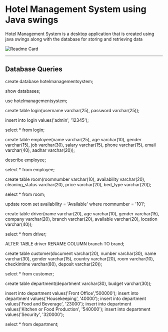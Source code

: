 # Hotel Management System using Java swings
 Hotel Management System is a desktop application that is created using java swings along with the database for storing and retrieving data

![Readme Card](https://github-readme-stats.vercel.app/api/pin/?username=charankulal&repo=Hotel-Management-System-using-Java-swings)


----------------
Database Queries
----------------

create database hotelmanagementsystem;

show databases;

use hotelmanagementsystem;

create table login(username varchar(25), password varchar(25));

insert into login values('admin', '12345');

select * from login;

create table employee(name varchar(25), age varchar(10), gender varchar(15), job varchar(30), salary varchar(15), phone varchar(15), email varchar(40), aadhar varchar(20));

describe employee;

select * from employee;

create table room(roomnumber varchar(10), availability varchar(20), cleaning_status varchar(20), price varchar(20), bed_type varchar(20));

select * from room;

update room set availability = 'Available' where roomnumber = '101';

create table driver(name varchar(20), age varchar(10), gender varchar(15), company varchar(20), branch varchar(20), available varchar(20), location varchar(40));

select * from driver;

ALTER TABLE driver RENAME COLUMN branch TO brand;

create table customer(document varchar(20), number varchar(30), name varchar(30), gender varchar(15), country varchar(20), room varchar(10), checkintime varchar(80), deposit varchar(20));

select * from customer;

create table department(department varchar(30), budget varchar(30));

insert into department values('Front Office','500000');
insert into department values('Housekeeping', '40000');
insert into department values('Food and Beverage', '23000');
insert into department values('Kitchen or Food Production', '540000');
insert into department values('Security', '320000');

select * from department;
